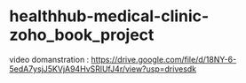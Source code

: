 # healthhub-medical-clinic-zoho_book_project


video domanstration : https://drive.google.com/file/d/18NY-6-5edA7ysjJ5KVjA94HvSRlUfJ4r/view?usp=drivesdk
